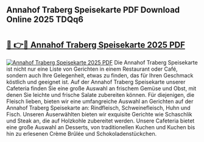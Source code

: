 ## Annahof Traberg Speisekarte PDF Download Online 2025 TDQq6

# <h2><a href="http://gc9m4mw.nevu.top/?p=Annahof+Traberg+Speisekarte">🔗 👉🔴 Annahof Traberg Speisekarte 2025 PDF</a></h2>

[![Annahof Traberg Speisekarte 2025 PDF](https://i.imgur.com/dBaPXMq.png)](http://gc9m4mw.nevu.top/?p=Annahof+Traberg+Speisekarte)
Die Annahof Traberg Speisekarte ist nicht nur eine Liste von Gerichten in einem Restaurant oder Café, sondern auch Ihre Gelegenheit, etwas zu finden, das für Ihren Geschmack köstlich und geeignet ist. Auf der Annahof Traberg Speisekarte unserer Cafeteria finden Sie eine große Auswahl an frischem Gemüse und Obst, mit denen Sie leichte und frische Salate zubereiten können. Für diejenigen, die Fleisch lieben, bieten wir eine umfangreiche Auswahl an Gerichten auf der Annahof Traberg Speisekarte an: Rindfleisch, Schweinefleisch, Huhn und Fisch. Unseren Auserwählten bieten wir exquisite Gerichte wie Schaschlik und Steak an, die auf Holzkohle zubereitet werden. Unsere Cafeteria bietet eine große Auswahl an Desserts, von traditionellen Kuchen und Kuchen bis hin zu erlesenen Crème Brûlée und Schokoladenstückchen.
